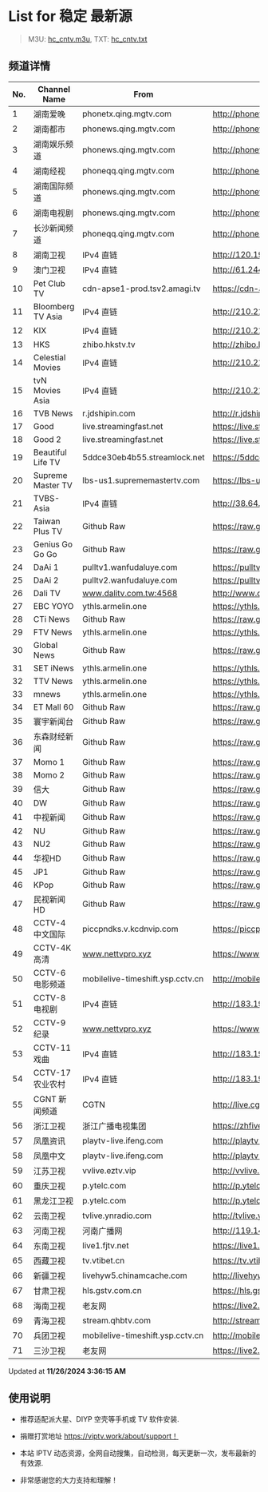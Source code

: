 # List for **稳定 最新源**

> M3U: [hc_cntv.m3u](./hc_cntv.m3u ), TXT: [hc_cntv.txt](./txt/hc_cntv.txt )

## 频道详情

| No. | Channel Name | From | Source |
| --- | ------------ | ---- | ------ |
| 1 | 湖南爱晚 | phonetx.qing.mgtv.com | <http://phonetx.qing.mgtv.com/nn_live/nn_x64/dWlwPTEwMy4zOS4yMjYuMTAwJnFpZD0mY2RuZXhfaWQ9dHhfcGhvbmVfbGl2ZSZzPTNlODVhYjQxNDVhMTVkYTE0NmRkOGYzZDcxYWY3MzJkJnVpZD0mdXVpZD0yOGM3NTRkNzY1YjIwZjkxNDgyMGZhMzAyNDU2NTU0Ni02NzI3ZTI2NCZ2PTImYXM9MCZlcz0xNzMyNTI4NjE1/HNGGMPP360.m3u8> |
| 2 | 湖南都市 | phonews.qing.mgtv.com | <http://phonews.qing.mgtv.com/nn_live/nn_x64/dWlwPTEwMy4zOS4yMjYuMTAwJnFpZD0mY2RuZXhfaWQ9d3NfcGhvbmUzJnM9M2U0OWVmY2Y1ZGNiNWU5MTg3Y2E0MWRhZGEwZWRjY2ImdWlkPSZ1dWlkPTA2MTc2NjYzMmM2ZjFiNzA3MWU2YmI3YmFjMDNhOTcwLTY3MjdlMjY0JnY9MiZhcz0wJmVzPTE3MzI1MjMxNTc,/HNDSMPP360.m3u8> |
| 3 | 湖南娱乐频道 | phonews.qing.mgtv.com | <http://phonews.qing.mgtv.com/nn_live/nn_x64/dWlwPTEwMy4zOS4yMjYuMTAwJnFpZD0mY2RuZXhfaWQ9d3NfcGhvbmUzJnM9MDQ2NzUyYjc2ZDg3MDIzODlmYzYwMDNmNmVjYTY3ZmEmdWlkPSZ1dWlkPTI2MTc0NGNjNTVmZTM5MTI2YTg5NjA5ZDg2NDNiMzJmLTY3MjdlMjY0JnY9MiZhcz0wJmVzPTE3MzI1NDY4MTI,/HNYLMPP360.m3u8> |
| 4 | 湖南经视 | phoneqq.qing.mgtv.com | <http://phoneqq.qing.mgtv.com/nn_live/nn_x64/dWlwPTEwMy4zOS4yMjYuMTAwJnFpZD0mY2RuZXhfaWQ9cXFfcGhvbmVfbGl2ZSZzPWNkZTdlYTMwMTA2MDg0NDRhNTM2ODMyNTI3NmMwNzBiJnVpZD0mdXVpZD01OGYyMTgwYWY5MTU2MTA2MmEyOGM2MzM2NDA3ZTgxYi02NzI3ZTI2NCZ2PTImYXM9MCZlcz0xNzMyNTI0Mjkx/HNJSMPP360.m3u8> |
| 5 | 湖南国际频道 | phonews.qing.mgtv.com | <http://phonews.qing.mgtv.com/nn_live/nn_x64/dWlwPTEwMy4zOS4yMjYuMTAwJnFpZD0mY2RuZXhfaWQ9d3NfcGhvbmUzJnM9NTUzMGY5OTY1ZTEyZmMxMDA3YWEyMTNlZTgxOTU1ZmQmdWlkPSZ1dWlkPTc4N2IyN2Y4M2U4MGQ1OTQ2Zjc1MTFmMjQxMDAwYWNhLTY3MjdlMjY0JnY9MiZhcz0wJmVzPTE3MzI1MzI0MzA,/HNGJMPP360.m3u8> |
| 6 | 湖南电视剧 | phonews.qing.mgtv.com | <http://phonews.qing.mgtv.com/nn_live/nn_x64/dWlwPTEwMy4zOS4yMjYuMTAwJnFpZD0mY2RuZXhfaWQ9d3NfcGhvbmUzJnM9MzdlZmExMjVmMzhkOWY2OTk1MTkzMTU3YTI0NTZhYjMmdWlkPSZ1dWlkPWFiMzhhNWQwNmIyODY2YmYyMzhiMDc5MmE1NjU0NTM1LTY3MjdlMjY0JnY9MiZhcz0wJmVzPTE3MzI1NDMzNjI,/HNDSJMPP360.m3u8> |
| 7 | 长沙新闻频道 | phoneqq.qing.mgtv.com | <http://phoneqq.qing.mgtv.com/nn_live/nn_x64/dWlwPTEwMy4zOS4yMjYuMTAwJnFpZD0mY2RuZXhfaWQ9cXFfcGhvbmVfbGl2ZSZzPTc2NmQ4ZjU0ZjgzZDc2NzA2N2Y0Zjk2MzQzYzczNGU3JnVpZD0mdXVpZD03MTcxNTBlYjA2YTllYjgxNjE5YWNmOWIwMjhkNTljZC02NzI3ZTI2NCZ2PTImYXM9MCZlcz0xNzMyNTMxNTk3/CSXWMPP360.m3u8> |
| 8 | 湖南卫视 | IPv4 直链 | <http://120.196.232.43:8088/rrs03.hw.gmcc.net/PLTV/651/224/3221226698/1.m3u8> |
| 9 | 澳门卫视 | IPv4 直链 | <http://61.244.22.4/ch1/ch1.live/playlist.m3u8> |
| 10 | Pet Club TV | cdn-apse1-prod.tsv2.amagi.tv | <https://cdn-apse1-prod.tsv2.amagi.tv/linear/amg01076-lightningintern-petclub-samsungnz/playlist.m3u8> |
| 11 | Bloomberg TV Asia | IPv4 直链 | <http://210.210.155.37/dr9445/h/h03/index.m3u8> |
| 12 | KIX | IPv4 直链 | <http://210.210.155.37/dr9445/h/h07/index.m3u8> |
| 13 | HKS | zhibo.hkstv.tv | <http://zhibo.hkstv.tv/livestream/mutfysrq/playlist.m3u8> |
| 14 | Celestial Movies | IPv4 直链 | <http://210.210.155.37/dr9445/h/h14/index.m3u8> |
| 15 | tvN Movies Asia | IPv4 直链 | <http://210.210.155.37/dr9445/h/h21/index.m3u8> |
| 16 | TVB News | r.jdshipin.com | <http://r.jdshipin.com/CkuBd> |
| 17 | Good | live.streamingfast.net | <https://live.streamingfast.net/osmflivech1.m3u8> |
| 18 | Good 2 | live.streamingfast.net | <https://live.streamingfast.net/osmflivech2.m3u8> |
| 19 | Beautiful Life TV | 5ddce30eb4b55.streamlock.net | <https://5ddce30eb4b55.streamlock.net/bltvhd/bltv1/playlist.m3u8> |
| 20 | Supreme Master TV | lbs-us1.suprememastertv.com | <https://lbs-us1.suprememastertv.com/720p.m3u8> |
| 21 | TVBS-Asia | IPv4 直链 | <http://38.64.72.148/hls/modn/list/4005/playlist.m3u8> |
| 22 | Taiwan Plus TV | Github Raw | <https://raw.githubusercontent.com/ChiSheng9/iptv/master/TV78.m3u8> |
| 23 | Genius Go Go Go | Github Raw | <https://raw.githubusercontent.com/ChiSheng9/iptv/master/TV26.m3u8> |
| 24 | DaAi 1 | pulltv1.wanfudaluye.com | <https://pulltv1.wanfudaluye.com/live/tv1.m3u8> |
| 25 | DaAi 2 | pulltv2.wanfudaluye.com | <https://pulltv2.wanfudaluye.com/live/tv2.m3u8> |
| 26 | Dali TV | www.dalitv.com.tw:4568 | <http://www.dalitv.com.tw:4568/live/dali/index.m3u8> |
| 27 | EBC YOYO | ythls.armelin.one | <https://ythls.armelin.one/channel/UCiWRSesvSYmY7YOyz0tv_zQ.m3u8> |
| 28 | CTi News | Github Raw | <https://raw.githubusercontent.com/ChiSheng9/iptv/master/TV28.m3u8> |
| 29 | FTV News | ythls.armelin.one | <https://ythls.armelin.one/channel/UC2VmWn8dAqkzlQqvy02E1PA.m3u8> |
| 30 | Global News | Github Raw | <https://raw.githubusercontent.com/ChiSheng9/iptv/master/TV02.m3u8> |
| 31 | SET iNews | ythls.armelin.one | <https://ythls.armelin.one/channel/UCoNYj9OFHZn3ACmmeRCPwbA.m3u8> |
| 32 | TTV News | ythls.armelin.one | <https://ythls.armelin.one/channel/UC8ROUUjHzEQm-ndb69CX8Ww.m3u8> |
| 33 | mnews | ythls.armelin.one | <https://ythls.armelin.one/channel/UC4LjkybVKXCDlneVXlKAbmw.m3u8> |
| 34 | ET Mall 60 | Github Raw | <https://raw.githubusercontent.com/ChiSheng9/iptv/master/TV18.m3u8> |
| 35 | 寰宇新闻台 | Github Raw | <https://raw.githubusercontent.com/ChiSheng9/iptv/master/TV02.m3u8> |
| 36 | 东森财经新闻 | Github Raw | <https://raw.githubusercontent.com/ChiSheng9/iptv/master/TV03.m3u8> |
| 37 | Momo 1 | Github Raw | <https://raw.githubusercontent.com/ChiSheng9/iptv/master/TV04.m3u8> |
| 38 | Momo 2 | Github Raw | <https://raw.githubusercontent.com/ChiSheng9/iptv/master/TV05.m3u8> |
| 39 | 信大 | Github Raw | <https://raw.githubusercontent.com/ChiSheng9/iptv/master/TV07.m3u8> |
| 40 | DW | Github Raw | <https://raw.githubusercontent.com/ChiSheng9/iptv/master/TV08.m3u8> |
| 41 | 中视新闻 | Github Raw | <https://raw.githubusercontent.com/ChiSheng9/iptv/master/TV09.m3u8> |
| 42 | NU | Github Raw | <https://raw.githubusercontent.com/ChiSheng9/iptv/master/TV10.m3u8> |
| 43 | NU2 | Github Raw | <https://raw.githubusercontent.com/ChiSheng9/iptv/master/TV14.m3u8> |
| 44 | 华视HD | Github Raw | <https://raw.githubusercontent.com/ChiSheng9/iptv/master/TV12.m3u8> |
| 45 | JP1 | Github Raw | <https://raw.githubusercontent.com/ChiSheng9/iptv/master/TV15.m3u8> |
| 46 | KPop | Github Raw | <https://raw.githubusercontent.com/ChiSheng9/iptv/master/TV16.m3u8> |
| 47 | 民视新闻HD | Github Raw | <https://raw.githubusercontent.com/ChiSheng9/iptv/master/TV17.m3u8> |
| 48 | CCTV-4 中文国际 | piccpndks.v.kcdnvip.com | <https://piccpndks.v.kcdnvip.com/audio/cctv4_2/index.m3u8?playHost=piccpndks.v.kcdnvip.com> |
| 49 | CCTV-4K 高清 | www.nettvpro.xyz | <https://www.nettvpro.xyz/player/videojs.php?url=https://liveop.cctv.cn/hls/4KHD/playlist.m3u8> |
| 50 | CCTV-6 电影频道 | mobilelive-timeshift.ysp.cctv.cn | <http://mobilelive-timeshift.ysp.cctv.cn/timeshift/ysp/2013693901/timeshift.m3u8?delay=0> |
| 51 | CCTV-8 电视剧 | IPv4 直链 | <http://183.196.25.171:808/hls/77/index.m3u8> |
| 52 | CCTV-9 纪录 | www.nettvpro.xyz | <https://www.nettvpro.xyz/player/videojs.php?url=http://123.184.28.3/hlslive-tx-cdn.ysp.cctv.cn/012/2024078603.m3u8> |
| 53 | CCTV-11 戏曲 | IPv4 直链 | <http://183.196.25.171:808/hls/11/index.m3u8> |
| 54 | CCTV-17 农业农村 | IPv4 直链 | <http://183.196.25.171:808/hls/93/index.m3u8> |
| 55 | CGNT 新闻频道 | CGTN | <http://live.cgtn.com/1000/prog_index.m3u8> |
| 56 | 浙江卫视 | 浙江广播电视集团 | <https://zhfivel02.cztv.com/channel01/720p.m3u8?auth_key=1732521412-fb575a7dd574c3947d980e95d44ab5cb-0-1b9a21f80b01fb946c52de1d7b494eec> |
| 57 | 凤凰资讯 | playtv-live.ifeng.com | <http://playtv-live.ifeng.com/live/06OLEEWQKN4_audio.m3u8> |
| 58 | 凤凰中文 | playtv-live.ifeng.com | <http://playtv-live.ifeng.com/live/06OLEGEGM4G_audio.m3u8> |
| 59 | 江苏卫视 | vvlive.eztv.vip | <http://vvlive.eztv.vip/hwsstnew/hwsstnew.m3u8?auth_key=1710810832-0-0-70d15b6eab3c5342adefba848a4d9067> |
| 60 | 重庆卫视 | p.ytelc.com | <http://p.ytelc.com/videojs.php?id=https://sjlivecdn9.cbg.cn/202411251546/app_2/_definst_/ls_2.stream/chunklist.m3u8> |
| 61 | 黑龙江卫视 | p.ytelc.com | <http://p.ytelc.com/videojs.php?id=https://idclive.hljtv.com:4430/live/hljws_own.m3u8> |
| 62 | 云南卫视 | tvlive.ynradio.com | <http://tvlive.ynradio.com/live/yunnanweishi/chunks.m3u8> |
| 63 | 河南卫视 | 河南广播网 | <http://119.147.118.49/tvcdn.stream3.hndt.com/tv/65c4a6d5017e1000b2b6ea2500000000_transios/playlist.m3u8?wsSecret=8e260ce4f81727b93c3a27e63740e330&wsTime=1732522225&wsSession=232beeee8018a6990a1dbaa0-173252208971353&wsIPSercert=f1ed5e80c31ab65580d88c6bbb451005&wsiphost=local&wsBindIP=1> |
| 64 | 东南卫视 | live1.fjtv.net | <https://live1.fjtv.net/dnpd/playlist.m3u8?_upt=409075831732529376> |
| 65 | 西藏卫视 | tv.vtibet.cn | <https://tv.vtibet.cn/live/tzNmj6ZxiPW7ws.m3u8?secret=aa8b8f0775226067a975b6a144f580a2&time=67443086> |
| 66 | 新疆卫视 | livehyw5.chinamcache.com | <http://livehyw5.chinamcache.com/hyw/zb01.m3u8?txSecret=ac4608d03b3fec4557d137827a3f4bb6&txTime=95A66655> |
| 67 | 甘肃卫视 | hls.gstv.com.cn | <https://hls.gstv.com.cn/49048r/6e1sy2.m3u8> |
| 68 | 海南卫视 | 老友网 | <https://live2.hnntv.cn/srs/tv/lywsgq.m3u8?_upt=dcd292e11732523628> |
| 69 | 青海卫视 | stream.qhbtv.com | <http://stream.qhbtv.com/qhws/sd/live.m3u8?_upt=7bcbd8b01732518538> |
| 70 | 兵团卫视 | mobilelive-timeshift.ysp.cctv.cn | <http://mobilelive-timeshift.ysp.cctv.cn/timeshift/ysp/2022606701/timeshift.m3u8?delay=0> |
| 71 | 三沙卫视 | 老友网 | <https://live2.hnntv.cn/srs/tv/ssws.m3u8?_upt=bbdf0ebb1732525314> |

Updated at **11/26/2024 3:36:15 AM**

## 使用说明

- 推荐适配派大星、DIYP 空壳等手机或 TV 软件安装.

- 捐赠打赏地址 <https://viptv.work/about/support！>

- 本站 IPTV 动态资源，全网自动搜集，自动检测，每天更新一次，发布最新的有效源.

- 非常感谢您的大力支持和理解！
